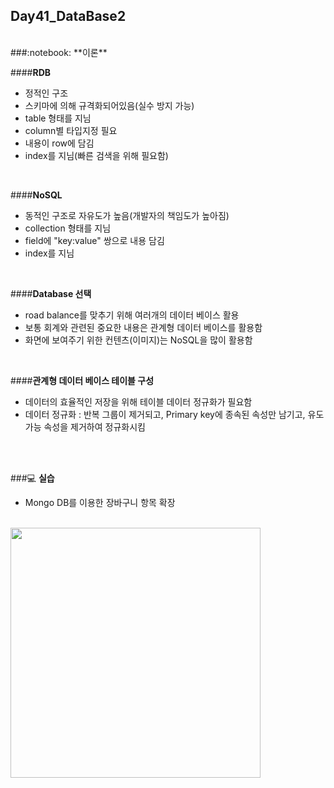 Day41_DataBase2
--
<br>
###:notebook: **이론**

####**RDB**
- 정적인 구조 
- 스키마에 의해 규격화되어있음(실수 방지 가능)
- table 형태를 지님
- column별 타입지정 필요
- 내용이 row에 담김
- index를 지님(빠른 검색을 위해 필요함)
<br>

####**NoSQL**
- 동적인 구조로 자유도가 높음(개발자의 책임도가 높아짐)
- collection 형태를 지님
- field에 "key:value" 쌍으로 내용 담김
- index를 지님
<br>

####**Database 선택**
- road balance를 맞추기 위해 여러개의 데이터 베이스 활용
- 보통 회계와 관련된 중요한 내용은 관계형 데이터 베이스를 활용함
- 화면에 보여주기 위한 컨텐츠(이미지)는 NoSQL을 많이 활용함
<br>

####**관계형 데이터 베이스 테이블 구성**
- 데이터의 효율적인 저장을 위해 테이블 데이터 정규화가 필요함
- 데이터 정규화 : 반복 그룹이 제거되고, Primary key에 종속된 속성만 남기고, 유도 가능 속성을 제거하여 정규화시킴
<br>
<br>



###:computer: **실습**
- Mongo DB를 이용한 장바구니 항목 확장

<br>
<img src="https://github.com/MijeongJeon/FAST-CAMPUS_iOS-SCHOOL/blob/master/Daily Study/images/Day41_160621(Database)1.png?" width="400px" />
<br>
